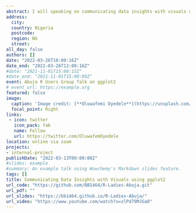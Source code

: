 ```yaml
---
abstract: I will speaking on communicating data insights with visuals using ggplot2 at Abuja R Users Group. Here I will be talking on all the layers of ggplot2 and the session is going to be very impactful. 
address:
  city: 
  country: Nigeria
  postcode: 
  region: NG
  street: 
all_day: false
authors: []
date: "2022-03-26T10:00:16Z"
date_end: "2022-03-26T12:00:16Z"
#date: "2021-11-01T15:00:15Z"
#date_end: "2021-11-01T15:00:00Z"
event: Abuja R Users Group Talk on ggplot2
# event_url: https://example.org
featured: false
image:
  caption: 'Image credit: [**Oluwafemi Oyedele**](https://unsplash.com/photos/bzdhc5b3Bxs)'
  focal_point: Right
links:
 - icon: twitter
   icon_pack: fab
   name: Follow
   url: https://twitter.com/OluwafemOyedele
location: online via zoom
projects:
- internal-project
publishDate: "2022-03-13T00:00:00Z"
#slides: example
#summary: An example talk using Wowchemy's Markdown slides feature.
tags: []
title: Communicating Data Insights with Visuals using ggplot2
url_code: "https://github.com/BB1464/R-Ladies-Abuja.git"
url_pdf: ""
url_slides: "https://bb1464.github.io/R-Ladies-Abuja/"
url_video: "https://www.youtube.com/watch?v=zlPd79MJGa0"
---
```








